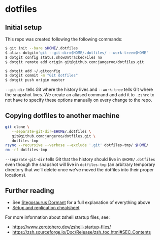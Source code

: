 # dotfiles

## Initial setup

This repo was created following the following commands:

  ```sh
  $ git init --bare $HOME/.dotfiles
  $ alias dotgit='git --git-dir=$HOME/.dotfiles/ --work-tree=$HOME'
  $ dotgit config status.showUntrackedFiles no
  $ dotgit remote add origin git@github.com:jangeroo/dotfiles.git

  $ dotgit add ~/.gitconfig
  $ dotgit commit -m "Git dotfiles"
  $ dotgit push origin master
  ```

`--git-dir` tells Git where the history lives and `--work-tree` tells Git where the snapshot lives.
We create an aliased command and add it to `.zshrc` to not have to specify these options manually on every change to the repo.


## Copying dotfiles to another machine
```sh
git clone \
   --separate-git-dir=$HOME/.dotfiles \
   git@github.com:jangeroo/dotfiles.git \
   dotfiles-tmp
rsync --recursive --verbose --exclude '.git' dotfiles-tmp/ $HOME/
rm -rf dotfiles-tmp
```

`--separate-git-dir` tells Git that the history should live in `$HOME/.dotfiles` even though the snapshot will live in `dotfiles-tmp` (an arbitrary temporary directory that we’ll delete once we’ve moved the dotfiles into their proper locations).


## Further reading

- See [Stegosaurus Dormant](https://stegosaurusdormant.com/bare-git-repo/) for a full explanation of everything above
- [Setup and replication cheatsheet](https://github.com/Siilwyn/my-dotfiles/tree/master/.my-dotfiles)

For more information about zshell startup files, see:
- https://www.zerotohero.dev/zshell-startup-files/
- https://zsh.sourceforge.io/Doc/Release/zsh_toc.html#SEC_Contents
